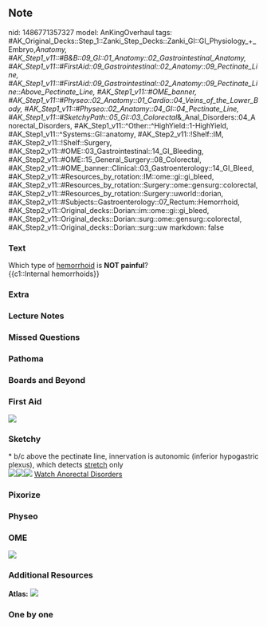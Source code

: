 ## Note
nid: 1486771357327
model: AnKingOverhaul
tags: #AK_Original_Decks::Step_1::Zanki_Step_Decks::Zanki_GI::GI_Physiology_+_Embryo,_Anatomy, #AK_Step1_v11::#B&B::09_GI::01_Anatomy::02_Gastrointestinal_Anatomy, #AK_Step1_v11::#FirstAid::09_Gastrointestinal::02_Anatomy::09_Pectinate_Line, #AK_Step1_v11::#FirstAid::09_Gastrointestinal::02_Anatomy::09_Pectinate_Line::Above_Pectinate_Line, #AK_Step1_v11::#OME_banner, #AK_Step1_v11::#Physeo::02_Anatomy::01_Cardio::04_Veins_of_the_Lower_Body, #AK_Step1_v11::#Physeo::02_Anatomy::04_GI::04_Pectinate_Line, #AK_Step1_v11::#SketchyPath::05_GI::03_Colorectal_&_Anal_Disorders::04_Anorectal_Disorders, #AK_Step1_v11::^Other::^HighYield::1-HighYield, #AK_Step1_v11::^Systems::GI::anatomy, #AK_Step2_v11::!Shelf::IM, #AK_Step2_v11::!Shelf::Surgery, #AK_Step2_v11::#OME::03_Gastrointestinal::14_GI_Bleeding, #AK_Step2_v11::#OME::15_General_Surgery::08_Colorectal, #AK_Step2_v11::#OME_banner::Clinical::03_Gastroenterology::14_GI_Bleed, #AK_Step2_v11::#Resources_by_rotation::IM::ome::gi::gi_bleed, #AK_Step2_v11::#Resources_by_rotation::Surgery::ome::gensurg::colorectal, #AK_Step2_v11::#Resources_by_rotation::Surgery::uworld::dorian, #AK_Step2_v11::#Subjects::Gastroenterology::07_Rectum::Hemorrhoid, #AK_Step2_v11::Original_decks::Dorian::im::ome::gi::gi_bleed, #AK_Step2_v11::Original_decks::Dorian::surg::ome::gensurg::colorectal, #AK_Step2_v11::Original_decks::Dorian::surg::uw
markdown: false

### Text
<div>
  Which type of <u>hemorrhoid</u> is <b>NOT painful</b>?
</div>
<div>
  {{c1::Internal hemorrhoids}}
</div>

### Extra


### Lecture Notes


### Missed Questions


### Pathoma


### Boards and Beyond


### First Aid
<img src="tmph7rKT4.png">

### Sketchy
<div>
  * b/c above the pectinate line, innervation is autonomic
  (inferior hypogastric plexus), which detects <u>stretch</u> only
</div><img src=
"Screen%20Shot%202020-01-15%20at%201.50.36%20PM.JPG"><img src=
"Screen%20Shot%202020-01-15%20at%201.50.44%20PM.JPG"><img src=
"Zoverall%20picture%20(48)_1566160514431.JPG"> <a href=
"https://dashboard.sketchy.com/study/medical/courses/medical-pathophysiology/units/medical-pathophysiology-gi/videos/medical-pathophysiology-gi-colorectal-and-anal-disorders-anorectal-disorders?utm_source=anki&utm_medium=partnership&utm_campaign=february_update&utm_content=medical">
Watch Anorectal Disorders</a>

### Pixorize


### Physeo


### OME
<div class="ome-widget">
  <a href="https://onlinemeded.org?ref=anki"><img src=
  "_OME_AnkiFlashcards_General_7.png"></a>
</div>

### Additional Resources
<b>Atlas:</b> <img src="tmpNvWFcu.png">

### One by one

